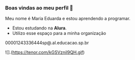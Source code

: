 ### Boas vindas ao meu perfil  👋


Meu nome é Maria Eduarda e estou aprendendo a programar.

- Estou estudando na **Alura**.
- Utilizo esse espaço para a minha organização

00001243336444sp@.al.educacao.sp.br


![].(https://tenor.com/kGSVznil9QH.gif)

